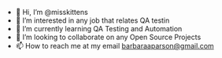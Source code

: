 - 👋 Hi, I’m @misskittens
- 👀 I’m interested in any job that relates QA testin
- 🌱 I’m currently learning QA Testing and Automation
- 💞️ I’m looking to collaborate on any Open Source Projects
- 📫 How to reach me at my email barbaraaparson@gmail.com

<!---
misskittens/misskittens is a ✨ special ✨ repository because its `README.md` (this file) appears on your GitHub profile.
You can click the Preview link to take a look at your changes.
--->
